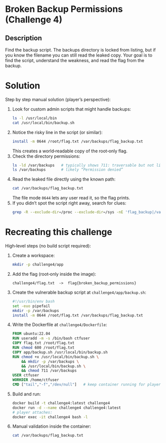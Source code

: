 # Broken Backup Permissions (Challenge 4)

## Description
Find the backup script. The backups directory is locked from listing, but if you know the filename you can still read the leaked copy. Your goal is to find the script, understand the weakness, and read the flag from the backup.

# Solution
Step by step manual solution (player’s perspective):

1. Look for custom admin scripts that might handle backups:
   ```bash
   ls -l /usr/local/bin
   cat /usr/local/bin/backup.sh
   ```
2. Notice the risky line in the script (or similar):
   ```bash
   install -m 0644 /root/flag.txt /var/backups/flag_backup.txt
   ```
   This creates a world‑readable copy of the root‑only flag.
3. Check the directory permissions:
   ```bash
   ls -ld /var/backups   # typically shows 711: traversable but not listable
   ls /var/backups       # likely “Permission denied”
   ```
4. Read the leaked file directly using the known path:
   ```bash
   cat /var/backups/flag_backup.txt
   ```
   The file mode `0644` lets any user read it, so the flag prints.
5. If you didn’t spot the script right away, search for clues:
   ```bash
   grep -R --exclude-dir=/proc --exclude-dir=/sys -nE 'flag_backup|/var/backups|flag\.txt' / 2>/dev/null
   ```

# Recreating this challenge
High‑level steps (no build script required):

1. Create a workspace:
   ```bash
   mkdir -p challenge4/app
   ```
2. Add the flag (root‑only inside the image):
   ```text
   challenge4/flag.txt  ->  flag{broken_backup_permissions}
   ```
3. Create the vulnerable backup script at `challenge4/app/backup.sh`:
   ```bash
   #!/usr/bin/env bash
   set -euo pipefail
   mkdir -p /var/backups
   install -m 0644 /root/flag.txt /var/backups/flag_backup.txt
   ```
4. Write the Dockerfile at `challenge4/Dockerfile`:
   ```Dockerfile
   FROM ubuntu:22.04
   RUN useradd -m -s /bin/bash ctfuser
   COPY flag.txt /root/flag.txt
   RUN chmod 600 /root/flag.txt
   COPY app/backup.sh /usr/local/bin/backup.sh
   RUN chmod +x /usr/local/bin/backup.sh \
       && mkdir -p /var/backups \
       && /usr/local/bin/backup.sh \
       && chmod 711 /var/backups
   USER ctfuser
   WORKDIR /home/ctfuser
   CMD ["tail","-f","/dev/null"]   # keep container running for players
   ```
5. Build and run:
   ```bash
   docker build -t challenge4:latest challenge4
   docker run -d --name challenge4 challenge4:latest
   # player attaches:
   docker exec -it challenge4 bash -l
   ```
6. Manual validation inside the container:
   ```bash
   cat /var/backups/flag_backup.txt
   ```
